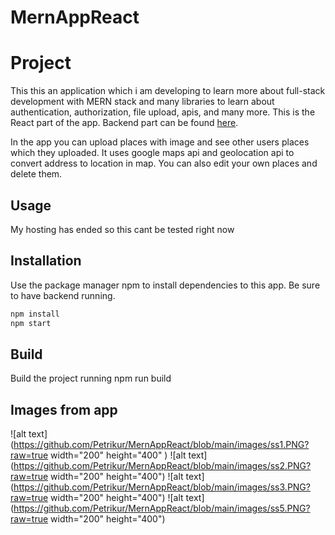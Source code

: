 # MernAppReact

# Project

This this an application which i am developing to learn more about full-stack development with MERN stack and many libraries to learn about authentication, authorization, file upload, apis, and many more.
This is the React part of the app. Backend part can be found [here](https://github.com/Petrikur/MernAppBackend).

In the app you can upload places with image and see other users places which they uploaded. It uses google maps api and geolocation api to convert address to location in map.
You can also edit your own places and delete them.

## Usage

My hosting has ended so this cant be tested right now

## Installation

Use the package manager npm to install dependencies to this app. Be sure to have backend running.

```bash
npm install 
npm start
```

## Build
Build the project running npm run build

## Images from app

![alt text](https://github.com/Petrikur/MernAppReact/blob/main/images/ss1.PNG?raw=true width="200" height="400" )
![alt text](https://github.com/Petrikur/MernAppReact/blob/main/images/ss2.PNG?raw=true width="200" height="400")
![alt text](https://github.com/Petrikur/MernAppReact/blob/main/images/ss3.PNG?raw=true width="200" height="400")
![alt text](https://github.com/Petrikur/MernAppReact/blob/main/images/ss5.PNG?raw=true width="200" height="400")



